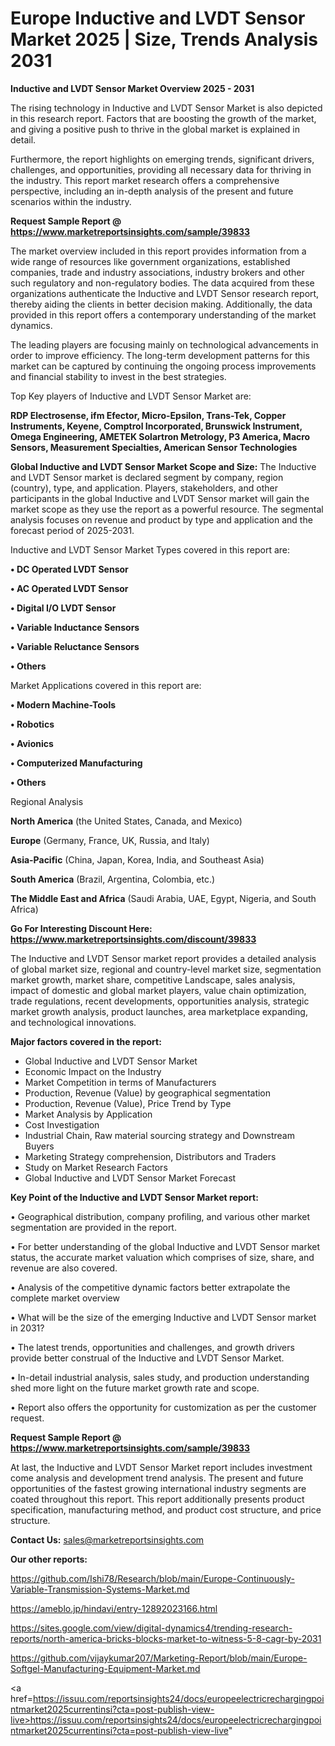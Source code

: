 # Europe Inductive and LVDT Sensor Market 2025 | Size, Trends Analysis 2031

<Strong> Inductive and LVDT Sensor Market Overview 2025 - 2031</strong>

The rising technology in Inductive and LVDT Sensor Market is also depicted in this research report. Factors that are boosting the growth of the market, and giving a positive push to thrive in the global market is explained in detail.

Furthermore, the report highlights on emerging trends, significant drivers, challenges, and opportunities, providing all necessary data for thriving in the industry. This report market research offers a comprehensive perspective, including an in-depth analysis of the present and future scenarios within the industry.

<strong>Request Sample Report @ <a href=https://www.marketreportsinsights.com/sample/39833>https://www.marketreportsinsights.com/sample/39833</a></strong>

The market overview included in this report provides information from a wide range of resources like government organizations, established companies, trade and industry associations, industry brokers and other such regulatory and non-regulatory bodies. The data acquired from these organizations authenticate the Inductive and LVDT Sensor research report, thereby aiding the clients in better decision making. Additionally, the data provided in this report offers a contemporary understanding of the market dynamics.

The leading players are focusing mainly on technological advancements in order to improve efficiency. The long-term development patterns for this market can be captured by continuing the ongoing process improvements and financial stability to invest in the best strategies.

Top Key players of Inductive and LVDT Sensor Market are:

<strong>RDP Electrosense, ifm Efector, Micro-Epsilon, Trans-Tek, Copper Instruments, Keyene, Comptrol Incorporated, Brunswick Instrument, Omega Engineering, AMETEK Solartron Metrology, P3 America, Macro Sensors, Measurement Specialties, American Sensor Technologies</strong>

<strong><b>Global Inductive and LVDT Sensor Market Scope and Size:</b></strong>
The Inductive and LVDT Sensor market is declared segment by company, region (country), type, and application. Players, stakeholders, and other participants in the global Inductive and LVDT Sensor market will gain the market scope as they use the report as a powerful resource. The segmental analysis focuses on revenue and product by type and application and the forecast period of 2025-2031.

Inductive and LVDT Sensor Market Types covered in this report are:

<strong>•  DC Operated LVDT Sensor

•  AC Operated LVDT Sensor

•  Digital I/O LVDT Sensor

•  Variable Inductance Sensors

•  Variable Reluctance Sensors

•  Others</strong>

Market Applications covered in this report are:

<strong>•  Modern Machine-Tools

•  Robotics

•  Avionics

•  Computerized Manufacturing

•  Others</strong> 

Regional Analysis

<strong>North America</strong> (the United States, Canada, and Mexico)

<strong>Europe</strong> (Germany, France, UK, Russia, and Italy)

<strong>Asia-Pacific</strong> (China, Japan, Korea, India, and Southeast Asia)

<strong>South America</strong> (Brazil, Argentina, Colombia, etc.)

<strong>The Middle East and Africa</strong> (Saudi Arabia, UAE, Egypt, Nigeria, and South Africa)

<strong>Go For Interesting Discount Here: <a href=https://www.marketreportsinsights.com/discount/39833>https://www.marketreportsinsights.com/discount/39833</a></strong>

The Inductive and LVDT Sensor market report provides a detailed analysis of global market size, regional and country-level market size, segmentation market growth, market share, competitive Landscape, sales analysis, impact of domestic and global market players, value chain optimization, trade regulations, recent developments, opportunities analysis, strategic market growth analysis, product launches, area marketplace expanding, and technological innovations.

<strong><b>Major factors covered in the report:</b></strong>
<ul>
  <li>Global Inductive and LVDT Sensor Market </li>
  <li>Economic Impact on the Industry</li>
  <li>Market Competition in terms of Manufacturers</li>
  <li>Production, Revenue (Value) by geographical segmentation</li>
  <li>Production, Revenue (Value), Price Trend by Type</li>
  <li>Market Analysis by Application</li>
  <li>Cost Investigation</li>
  <li>Industrial Chain, Raw material sourcing strategy and Downstream Buyers</li>
  <li>Marketing Strategy comprehension, Distributors and Traders</li>
  <li>Study on Market Research Factors</li>
  <li>Global Inductive and LVDT Sensor Market Forecast</li>
</ul>

<strong><b>Key Point of the Inductive and LVDT Sensor Market report:</b></strong>

• Geographical distribution, company profiling, and various other market segmentation are provided in the report.

• For better understanding of the global Inductive and LVDT Sensor market status, the accurate market valuation which comprises of size, share, and revenue are also covered.

• Analysis of the competitive dynamic factors better extrapolate the complete market overview

• What will be the size of the emerging Inductive and LVDT Sensor market in 2031?

• The latest trends, opportunities and challenges, and growth drivers provide better construal of the Inductive and LVDT Sensor Market.

• In-detail industrial analysis, sales study, and production understanding shed more light on the future market growth rate and scope.

• Report also offers the opportunity for customization as per the customer request.

<strong>Request Sample Report @ <a href=https://www.marketreportsinsights.com/sample/39833>https://www.marketreportsinsights.com/sample/39833</a></strong>

At last, the Inductive and LVDT Sensor Market report includes investment come analysis and development trend analysis. The present and future opportunities of the fastest growing international industry segments are coated throughout this report. This report additionally presents product specification, manufacturing method, and product cost structure, and price structure.

<strong>Contact Us:</strong>
sales@marketreportsinsights.com

<strong>Our other reports:</strong>

<a href=https://github.com/Ishi78/Research/blob/main/Europe-Continuously-Variable-Transmission-Systems-Market.md>https://github.com/Ishi78/Research/blob/main/Europe-Continuously-Variable-Transmission-Systems-Market.md</a>

<a href=https://ameblo.jp/hindavi/entry-12892023166.html>https://ameblo.jp/hindavi/entry-12892023166.html</a>

<a href=https://sites.google.com/view/digital-dynamics4/trending-research-reports/north-america-bricks-blocks-market-to-witness-5-8-cagr-by-2031>https://sites.google.com/view/digital-dynamics4/trending-research-reports/north-america-bricks-blocks-market-to-witness-5-8-cagr-by-2031</a>

<a href=https://github.com/vijaykumar207/Marketing-Report/blob/main/Europe-Softgel-Manufacturing-Equipment-Market.md>https://github.com/vijaykumar207/Marketing-Report/blob/main/Europe-Softgel-Manufacturing-Equipment-Market.md</a>

<a href=https://issuu.com/reportsinsights24/docs/europeelectricrechargingpointmarket2025currentinsi?cta=post-publish-view-live>https://issuu.com/reportsinsights24/docs/europeelectricrechargingpointmarket2025currentinsi?cta=post-publish-view-live</a>"
